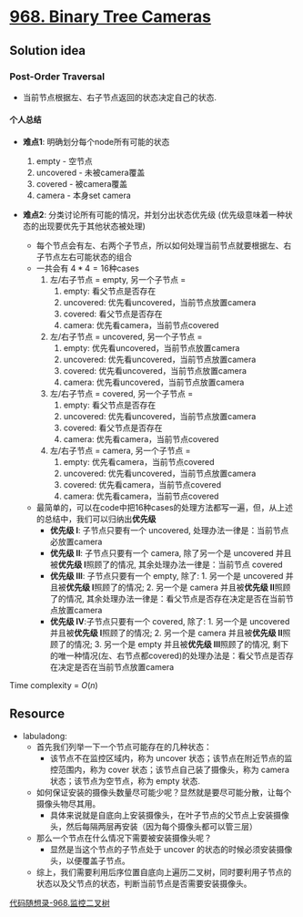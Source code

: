 # [968. Binary Tree Cameras](https://leetcode.com/problems/binary-tree-cameras/description/)

## Solution idea
### Post-Order Traversal

* 当前节点根据左、右子节点返回的状态决定自己的状态.

#### 个人总结
* **难点1**: 明确划分每个node所有可能的状态
    1. empty - 空节点
    2. uncovered - 未被camera覆盖
    3. covered - 被camera覆盖
    4. camera - 本身set camera

* **难点2**: 分类讨论所有可能的情况，并划分出状态优先级 (优先级意味着一种状态的出现要优先于其他状态被处理)
    * 每个节点会有左、右两个子节点，所以如何处理当前节点就要根据左、右子节点左右可能状态的组合
    * 一共会有 $4*4 = 16$种cases
        1. 左/右子节点 = empty, 另一个子节点 = 
            1. empty: 看父节点是否存在
            2. uncovered: 优先看uncovered，当前节点放置camera
            3. covered: 看父节点是否存在
            4. camera: 优先看camera，当前节点covered
        2. 左/右子节点 = uncovered, 另一个子节点 =
            1. empty: 优先看uncovered，当前节点放置camera
            2. uncovered: 优先看uncovered，当前节点放置camera
            3. covered: 优先看uncovered，当前节点放置camera
            4. camera: 优先看uncovered，当前节点放置camera
        3. 左/右子节点 = covered, 另一个子节点 =
            1. empty: 看父节点是否存在
            2. uncovered: 优先看uncovered，当前节点放置camera
            3. covered: 看父节点是否存在
            4. camera: 优先看camera，当前节点covered
        4. 左/右子节点 = camera, 另一个子节点 =
            1. empty: 优先看camera，当前节点covered
            2. uncovered: 优先看uncovered，当前节点放置camera
            3. covered: 优先看camera，当前节点covered
            4. camera: 优先看camera，当前节点covered
    * 最简单的，可以在code中把16种cases的处理方法都写一遍，但，从上述的总结中，我们可以归纳出**优先级**
        * **优先级 I**: 子节点只要有一个 uncovered, 处理办法一律是：当前节点必放置camera
        * **优先级 II**: 子节点只要有一个 camera, 除了另一个是 uncovered 并且被**优先级 I**照顾了的情况, 其余处理办法一律是：当前节点 covered
        * **优先级 III**: 子节点只要有一个 empty, 除了: 1. 另一个是 uncovered 并且被**优先级 I**照顾了的情况; 2. 另一个是 camera 并且被**优先级 II**照顾了的情况, 其余处理办法一律是：看父节点是否存在决定是否在当前节点放置camera
        * **优先级 IV**:子节点只要有一个 covered, 除了: 1. 另一个是 uncovered 并且被**优先级 I**照顾了的情况; 2. 另一个是 camera 并且被**优先级 II**照顾了的情况; 3. 另一个是 empty 并且被**优先级 III**照顾了的情况, 剩下的唯一种情况(左、右节点都covered)的处理办法是：看父节点是否存在决定是否在当前节点放置camera

Time complexity = $O(n)$

## Resource

* labuladong:
    * 首先我们列举一下一个节点可能存在的几种状态：
        * 该节点不在监控区域内，称为 uncover 状态；该节点在附近节点的监控范围内，称为 cover 状态；该节点自己装了摄像头，称为 camera 状态；该节点为空节点，称为 empty 状态.
    * 如何保证安装的摄像头数量尽可能少呢？显然就是要尽可能分散，让每个摄像头物尽其用。
        * 具体来说就是自底向上安装摄像头，在叶子节点的父节点上安装摄像头，然后每隔两层再安装（因为每个摄像头都可以管三层）
    * 那么一个节点在什么情况下需要被安装摄像头呢？
        * 显然是当这个节点的子节点处于 uncover 的状态的时候必须安装摄像头，以便覆盖子节点。
    * 综上，我们需要利用后序位置自底向上遍历二叉树，同时要利用子节点的状态以及父节点的状态，判断当前节点是否需要安装摄像头。

[代码随想录-968.监控二叉树](https://github.com/youngyangyang04/leetcode-master/blob/master/problems/0968.%E7%9B%91%E6%8E%A7%E4%BA%8C%E5%8F%89%E6%A0%91.md)